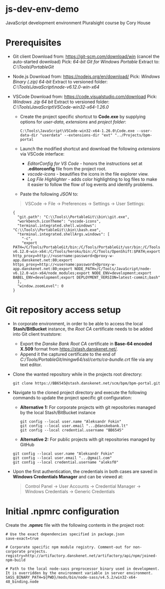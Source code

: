# js-dev-env-demo
JavaScript development environment Pluralsight course by Cory House

Prerequisites
==================
* Git client
  Download from: https://git-scm.com/download/win (cancel the auto-started download)
  Pick: _64-bit Git for Windows Portable_
  Extract to: _C:\Tools\PortableGit_

* Node.js
  Download from: https://nodejs.org/en/download/
  Pick: _Windows Binary (.zip) 64-bit_
  Extract to versioned folder: _C:\Tools\JavaScript\node-v6.12.0-win-x64_

* VSCode
  Download from: https://code.visualstudio.com/download
  Pick: _Windows .zip 64 bit_
  Extract to versioned folder: _C:\Tools\JavaScript\VSCode-win32-x64-1.26.0_
  - Create the project specific shortcut to __Code.exe__ by supplying options for _user-data_, _extensions_ and _project folder_:

    `C:\Tools\JavaScript\VSCode-win32-x64-1.26.0\Code.exe --user-data-dir "userdata" --extensions-dir "ext" "../Projects/bpm-portal`

  - Launch the modified shortcut and download the following _extensions_ via VSCode interface:
    - _EditorConfig for VS Code_ - honors the instructions set at __.editorconfig__ file from the project root.
    - _vscode-icons_ - beautifies the icons in the file explorer view.
    - _Log File Highlighter_ - adds color highlighting to log files to make it easier to follow the flow of log events and identify problems.

  - Paste the following _JSON_ to:
  > VSCode &rightarrow; File &rightarrow; Preferences &rightarrow; Settings &rightarrow; User Settings:

    ```
    {
      "git.path": "C:\\Tools\\PortableGit\\bin\\git.exe",
      "workbench.iconTheme": "vscode-icons",
      "terminal.integrated.shell.windows": "C:\\Tools\\PortableGit\\bin\\bash.exe",
      "terminal.integrated.shellArgs.windows": [
        "-c",
        "export PATH=/C/Tools/PortableGit/bin:/C/Tools/PortableGit/usr/bin:/C/Tools/JavaScript/node-v6.12.0-win-x64:/C/Tools/heroku/bin:/C/Tools/OpenShift:$PATH;export http_proxy=http://<username:password>@proxy-w-app.danskenet.net:80;export https_proxy=http://<username:password>@proxy-w-app.danskenet.net:80;export NODE_PATH=/C/Tools/JavaScript/node-v6.12.0-win-x64/node_modules;export NODE_ENV=development;export BABEL_ENV=development;export DEPLOYMENT_VERSION=latest-commit;bash"
      ],
      "window.zoomLevel": 0
    }
    ```


Git repository access setup
==================
* In corporate environment, in order to be able to access the local __Stash/BitBucket__ instance, the _Root CA_ certificate needs to be added into Git client truststore:
  - Export the _Danske Bank Root CA_ certificate in __Base-64 encoded X.509__ format from https://stash.danskenet.net/.
  - Append it the captured certificate to the end of _C:/Tools/PortableGit/mingw64/ssl/certs/ca-bundle.crt_ file via any text editor.

* Clone the wanted repository while in the projects root directory:

  `git clone https://BB6545@stash.danskenet.net/scm/bpm/bpm-portal.git`

* Navigate to the cloned project directory and execute the following commands to update the project specific git configuration:
  - __Alternative 1:__ For corporate projects with git repositories managed by the local Stash/BitBucket instance

    ```
    git config --local user.name "Aleksandr Fokin"
    git config --local user.email "...@danskebank.lt"
    git config --local credential.username "BB6545"
    ```

  - __Alternative 2:__ For public projects with git repositories managed by GitHub
  ```
  git config --local user.name "Aleksandr Fokin"
  git config --local user.email "...@gmail.com"
  git config --local credential.username "aleksf0"
  ```

- Upon the first authentication, the credentials in both cases are saved in __Windows Credentials Manager__ and can be viewed at:

  >Control Panel &rightarrow; User Accounts &rightarrow; Credential Manager &rightarrow; Windows Credentials &rightarrow; Generic Credentials


Initial .npmrc configuration
==================
Create the __.npmrc__ file with the following contents in the project root:

```
# Use the exact dependencies specified in package.json
save-exact=true

# Corporate specific npm module registry. Comment-out for non-corporate projects.
registry=http://artifactory.danskenet.net/artifactory/api/npm/joined-npm-build

# Path to the local node-sass preprocessor binary used in development. It is overridden by the environment variable in server environment.
SASS_BINARY_PATH=${PWD}/mods/bin/node-sass/v4.5.2/win32-x64-48_binding.node
```
